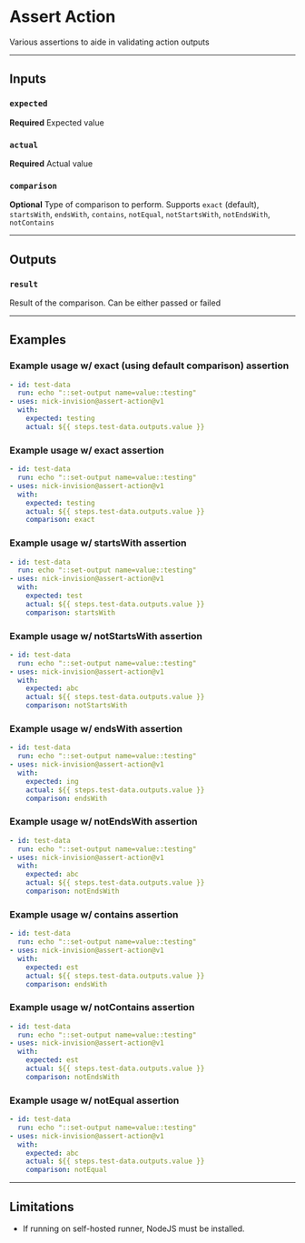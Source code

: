 # Assert Action

Various assertions to aide in validating action outputs

---

## **Inputs**

### **`expected`**

**Required** Expected value

### **`actual`**

**Required** Actual value

### **`comparison`**

**Optional** Type of comparison to perform. Supports `exact` (default), `startsWith`, `endsWith`, `contains`, `notEqual`, `notStartsWith`, `notEndsWith`, `notContains`

---

## **Outputs**

### **`result`**

Result of the comparison. Can be either passed or failed

---

## **Examples**

### Example usage w/ exact (using default comparison) assertion

```yaml
- id: test-data
  run: echo "::set-output name=value::testing"
- uses: nick-invision@assert-action@v1
  with:
    expected: testing
    actual: ${{ steps.test-data.outputs.value }}
```

### Example usage w/ exact assertion

```yaml
- id: test-data
  run: echo "::set-output name=value::testing"
- uses: nick-invision@assert-action@v1
  with:
    expected: testing
    actual: ${{ steps.test-data.outputs.value }}
    comparison: exact
```

### Example usage w/ startsWith assertion

```yaml
- id: test-data
  run: echo "::set-output name=value::testing"
- uses: nick-invision@assert-action@v1
  with:
    expected: test
    actual: ${{ steps.test-data.outputs.value }}
    comparison: startsWith
```

### Example usage w/ notStartsWith assertion

```yaml
- id: test-data
  run: echo "::set-output name=value::testing"
- uses: nick-invision@assert-action@v1
  with:
    expected: abc
    actual: ${{ steps.test-data.outputs.value }}
    comparison: notStartsWith
```

### Example usage w/ endsWith assertion

```yaml
- id: test-data
  run: echo "::set-output name=value::testing"
- uses: nick-invision@assert-action@v1
  with:
    expected: ing
    actual: ${{ steps.test-data.outputs.value }}
    comparison: endsWith
```

### Example usage w/ notEndsWith assertion

```yaml
- id: test-data
  run: echo "::set-output name=value::testing"
- uses: nick-invision@assert-action@v1
  with:
    expected: abc
    actual: ${{ steps.test-data.outputs.value }}
    comparison: notEndsWith
```

### Example usage w/ contains assertion

```yaml
- id: test-data
  run: echo "::set-output name=value::testing"
- uses: nick-invision@assert-action@v1
  with:
    expected: est
    actual: ${{ steps.test-data.outputs.value }}
    comparison: endsWith
```

### Example usage w/ notContains assertion

```yaml
- id: test-data
  run: echo "::set-output name=value::testing"
- uses: nick-invision@assert-action@v1
  with:
    expected: est
    actual: ${{ steps.test-data.outputs.value }}
    comparison: notEndsWith
```

### Example usage w/ notEqual assertion

```yaml
- id: test-data
  run: echo "::set-output name=value::testing"
- uses: nick-invision@assert-action@v1
  with:
    expected: abc
    actual: ${{ steps.test-data.outputs.value }}
    comparison: notEqual
```

---

## **Limitations**

- If running on self-hosted runner, NodeJS must be installed.
